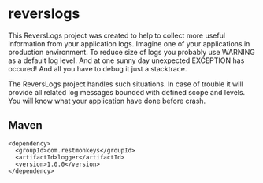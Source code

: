reverslogs
==========

This ReversLogs project was created to help to collect more useful information from your application logs.
Imagine one of your applications in production environment. To reduce size of logs you probably use WARNING as a default log level. And at one sunny day unexpected EXCEPTION has occured! And all you have to debug it just a stacktrace.

The ReversLogs project handles such situations. In case of trouble it will provide all related log messages bounded with defined scope and levels. You will know what your application have done before crash.

## Maven
```
<dependency>
  <groupId>com.restmonkeys</groupId>
  <artifactId>logger</artifactId>
  <version>1.0.0</version>
</dependency>
```
